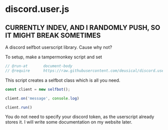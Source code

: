 # discord.user.js

## CURRENTLY INDEV, AND I RANDOMLY PUSH, SO IT MIGHT BREAK SOMETIMES

A discord selfbot userscript library. Cause why not?

To setup, make a tampermonkey script and set
```js
// @run-at       document-body
// @require      https://raw.githubusercontent.com/deusical/discord.user.js/main/discord.js
```
This script creates a selfbot class which is all you need.
```js
const client = new selfbot();

client.on('message', console.log)

client.run()
```
You do not need to specify your discord token, as the userscript already stores it.
I will write some documentation on my website later.